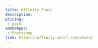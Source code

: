```yaml
---
title: Affinity Photo
description:
pricing:
 - paid  
adobeApps:
 - Photoshop
link: https://affinity.serif.com/photo/
---
```

